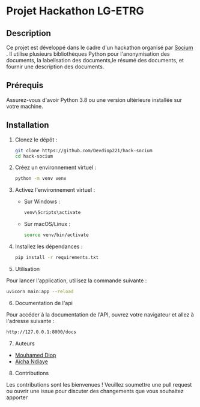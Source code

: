 # Projet Hackathon LG-ETRG

## Description

Ce projet est développé dans le cadre d'un hackathon organisé par [Socium](https://socium.link/) . Il utilise plusieurs bibliothèques Python pour l'anonymisation des documents, la labelisation des documents,le résumé des documents, et fournir une description des documents.

## Prérequis

Assurez-vous d'avoir Python 3.8 ou une version ultérieure installée sur votre machine.

## Installation

1. Clonez le dépôt :
    ```bash
    git clone https://github.com/Devdiop221/hack-socium
    cd hack-socium
    ```

2. Créez un environnement virtuel :
    ```bash
    python -m venv venv
    ```

3. Activez l'environnement virtuel :
    - Sur Windows :
        ```bash
        venv\Scripts\activate
        ```
    - Sur macOS/Linux :
        ```bash
        source venv/bin/activate
        ```

4. Installez les dépendances :
    ```bash
    pip install -r requirements.txt
    ```

5. Utilisation

Pour lancer l'application, utilisez la commande suivante :
```bash
uvicorn main:app --reload
```


6. Documentation de l'api

Pour accéder à la documentation de l'API, ouvrez votre navigateur et allez à l'adresse suivante :

```bash
http://127.0.0.1:8000/docs

```

7. Auteurs

- [Mouhamed Diop](http://github.com/devdiop221)
- [Aïcha Ndiaye](http://github.com/smiley100)


8. Contributions

Les contributions sont les bienvenues ! Veuillez soumettre une pull request ou ouvrir une issue pour discuter des changements que vous souhaitez apporter


